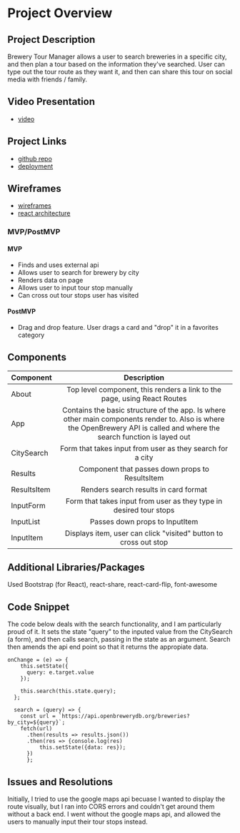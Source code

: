 # Project Overview


## Project Description

Brewery Tour Manager allows a user to search breweries in a specific city, and then plan a tour based on the information they've searched. User can type out the tour route as they want it, and then can share this tour on social media with friends / family. 

## Video Presentation

- [video](https://brewery-tour-manager.netlify.com/)


## Project Links

- [github repo](https://github.com/dcgleason/brewery-locator)
- [deployment](https://brewery-tour-manager.netlify.com/)

## Wireframes

- [wireframes](https://i.ibb.co/rkFd87S/Screen-Shot-2020-01-10-at-12-38-01-PM.png)
- [react architecture](https://i.ibb.co/qgYqSTd/Screen-Shot-2020-01-10-at-12-47-30-PM.png)


### MVP/PostMVP 

#### MVP 
- Finds and uses external api 
- Allows user to search for brewery by city
- Renders data on page  
- Allows user to input tour stop manually
- Can cross out tour stops user has visited

#### PostMVP 

- Drag and drop feature. User drags a card and "drop" it in a favorites category 

## Components 

| Component | Description | 
| --- | :---: |  
| About | Top level component, this renders a link to the page, using React Routes | 
| App | Contains the basic structure of the app. Is where other main components render to. Also is where the OpenBrewery API is called and where the search function is layed out| 
| CitySearch | Form that takes input from user as they search for a city  | 
| Results | Component that passes down props to ResultsItem | 
| ResultsItem | Renders search results in card format | 
| InputForm | Form that takes input from user as they type in desired tour stops | 
| InputList | Passes down props to InputItem| 
| InputItem | Displays item, user can click "visited" button to cross out stop | 


## Additional Libraries/Packages
Used Bootstrap (for React), react-share, react-card-flip, font-awesome

## Code Snippet

The code below deals with the search functionality, and I am particularly proud of it. It sets the state "query" to the inputed value from the CitySearch (a form), and then calls search, passing in the state as an argument. Search then amends the api end point so that it returns the appropiate data. 


```
onChange = (e) => {  
    this.setState({
      query: e.target.value
    });

    this.search(this.state.query);
  };

  search = (query) => {
    const url = `https://api.openbrewerydb.org/breweries?by_city=${query}`;
    fetch(url)
      .then(results => results.json())
      .then(res => {console.log(res)
          this.setState({data: res});
      })
      };
```

## Issues and Resolutions
 Initially, I tried to use the google maps api becuase I wanted to display the route visually, but I ran into CORS errors and couldn't get around them without a back end. I went without the google maps api, and allowed the users to manually input their tour stops instead. 
